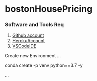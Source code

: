 # bostonHousePricing

### Software and Tools Req

1. [Github account](https://github.com)
2. [HerokuAccount](https://heroku.com)
3. [VSCodeIDE](https://code.visualstudio.com/)


Create new Environment
...

conda create -p venv python==3.7 -y

...
